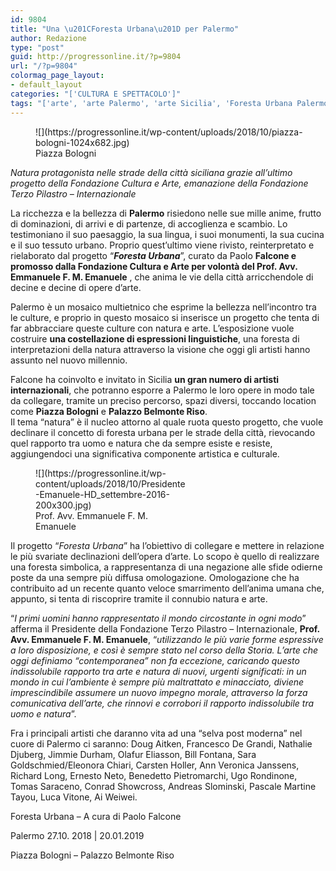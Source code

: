 ```yaml
---
id: 9804
title: "Una \u201CForesta Urbana\u201D per Palermo"
author: Redazione
type: "post"
guid: http://progressonline.it/?p=9804
url: "/?p=9804"
colormag_page_layout:
- default_layout
categories: "['CULTURA E SPETTACOLO']"
tags: "['arte', 'arte Palermo', 'arte Sicilia', 'Foresta Urbana Palermo', 'Palermo', 'Sicilia']"
---
```


<figure aria-describedby="caption-attachment-9807" class="wp-caption alignleft" id="attachment_9807" style="width: 438px">![](https://progressonline.it/wp-content/uploads/2018/10/piazza-bologni-1024x682.jpg)<figcaption class="wp-caption-text" id="caption-attachment-9807">Piazza Bologni</figcaption></figure>

*Natura protagonista nelle strade della città siciliana grazie all’ultimo progetto della Fondazione Cultura e Arte, emanazione della Fondazione Terzo Pilastro – Internazionale*

La ricchezza e la bellezza di **Palermo** risiedono nelle sue mille anime, frutto di dominazioni, di arrivi e di partenze, di accoglienza e scambio. Lo testimoniano il suo paesaggio, la sua lingua, i suoi monumenti, la sua cucina e il suo tessuto urbano. Proprio quest’ultimo viene rivisto, reinterpretato e rielaborato dal progetto “***Foresta Urbana***”, curato da Paolo **Falcone e promosso dalla Fondazione Cultura e Arte per volontà del Prof. Avv. Emmanuele F. M. Emanuele** , che anima le vie della città arricchendole di decine e decine di opere d’arte.

Palermo è un mosaico multietnico che esprime la bellezza nell’incontro tra le culture, e proprio in questo mosaico si inserisce un progetto che tenta di far abbracciare queste culture con natura e arte. L’esposizione vuole costruire **una costellazione di espressioni linguistiche**, una foresta di interpretazioni della natura attraverso la visione che oggi gli artisti hanno assunto nel nuovo millennio.

Falcone ha coinvolto e invitato in Sicilia **un gran numero di artisti internazionali**, che potranno esporre a Palermo le loro opere in modo tale da collegare, tramite un preciso percorso, spazi diversi, toccando location come **Piazza Bologni** e **Palazzo Belmonte Riso**.  
Il tema “natura” è il nucleo attorno al quale ruota questo progetto, che vuole declinare il concetto di foresta urbana per le strade della città, rievocando quel rapporto tra uomo e natura che da sempre esiste e resiste, aggiungendoci una significativa componente artistica e culturale.

<figure aria-describedby="caption-attachment-9805" class="wp-caption alignright" id="attachment_9805" style="width: 243px">![](https://progressonline.it/wp-content/uploads/2018/10/Presidente-Emanuele-HD_settembre-2016-200x300.jpg)<figcaption class="wp-caption-text" id="caption-attachment-9805">Prof. Avv. Emmanuele F. M. Emanuele</figcaption></figure>

Il progetto “*Foresta Urbana*” ha l’obiettivo di collegare e mettere in relazione le più svariate declinazioni dell’opera d’arte. Lo scopo è quello di realizzare una foresta simbolica, a rappresentanza di una negazione alle sfide odierne poste da una sempre più diffusa omologazione. Omologazione che ha contribuito ad un recente quanto veloce smarrimento dell’anima umana che, appunto, si tenta di riscoprire tramite il connubio natura e arte.

“*I primi uomini hanno rappresentato il mondo circostante in ogni modo*” afferma il Presidente della Fondazione Terzo Pilastro – Internazionale, **Prof. Avv. Emmanuele F. M. Emanuele**, “*utilizzando le più varie forme espressive a loro disposizione, e così è sempre stato nel corso della Storia. L’arte che oggi definiamo “contemporanea” non fa eccezione, caricando questo indissolubile rapporto tra arte e natura di nuovi, urgenti significati: in un mondo in cui l’ambiente è sempre più maltrattato e minacciato, diviene imprescindibile assumere un nuovo impegno morale, attraverso la forza comunicativa dell’arte, che rinnovi e corrobori il rapporto indissolubile tra uomo e natura*”.

Fra i principali artisti che daranno vita ad una “selva post moderna” nel cuore di Palermo ci saranno: Doug Aitken, Francesco De Grandi, Nathalie Djuberg, Jimmie Durham, Olafur Eliasson, Bill Fontana, Sara Goldschmied/Eleonora Chiari, Carsten Holler, Ann Veronica Janssens, Richard Long, Ernesto Neto, Benedetto Pietromarchi, Ugo Rondinone, Tomas Saraceno, Conrad Showcross, Andreas Slominski, Pascale Martine Tayou, Luca Vitone, Ai Weiwei.

Foresta Urbana – A cura di Paolo Falcone

Palermo 27.10. 2018 | 20.01.2019

Piazza Bologni – Palazzo Belmonte Riso